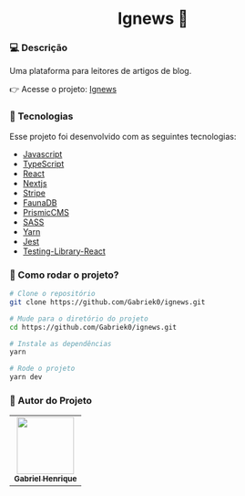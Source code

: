 <h1 align="center">Ignews 📖</h1>

### 💻 Descrição

<p align="justify">Uma plataforma para leitores de artigos de blog.</p>

👉 Acesse o projeto: [Ignews](https://ignews-six-beige.vercel.app/)

### :nut_and_bolt: Tecnologias

Esse projeto foi desenvolvido com as seguintes tecnologias:

- [Javascript][javascript]
- [TypeScript][typescript]
- [React][reactjs]
- [Nextjs][nextjs]
- [Stripe][stripe]
- [FaunaDB][faunadb]
- [PrismicCMS][prismic]
- [SASS][sass]
- [Yarn][yarn]
- [Jest][jest]
- [Testing-Library-React][testing-library]

[javascript]: https://developer.mozilla.org/pt-BR/docs/Web/JavaScript
[typescript]: https://www.typescriptlang.org/
[reactjs]: https://reactjs.org
[nextjs]: https://nextjs.org/
[stripe]: https://stripe.com/en-br
[faunadb]: https://fauna.com/
[prismic]: https://prismic.io/
[sass]: https://sass-lang.com/
[yarn]: https://yarnpkg.com/
[jest]: https://jestjs.io/
[testing-library]: https://testing-library.com/

### 🤔 Como rodar o projeto?

```bash
# Clone o repositório
git clone https://github.com/Gabriek0/ignews.git

# Mude para o diretório do projeto
cd https://github.com/Gabriek0/ignews.git

# Instale as dependências
yarn

# Rode o projeto
yarn dev
```

### 🧑 Autor do Projeto

<table>
  <tr>
    <td align="center">
      <a href="https://github.com/Gabriek0">
        <img src='https://avatars.githubusercontent.com/u/89749843?v=4' width="100px;" alt=""/>
        <br />
          <sub>
            <b>Gabriel Henrique</b>
          </sub>
      </a>
    </td>

  </tr>
</table>
